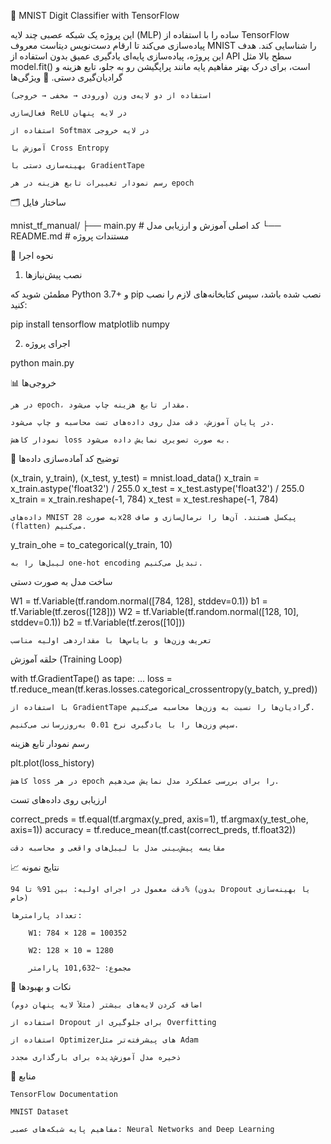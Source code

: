 🧠 MNIST Digit Classifier with TensorFlow

این پروژه یک شبکه عصبی چند لایه (MLP) ساده را با استفاده از TensorFlow پیاده‌سازی می‌کند تا ارقام دست‌نویس دیتاست معروف MNIST را شناسایی کند. هدف این پروژه، پیاده‌سازی پایه‌ای یادگیری عمیق بدون استفاده از API سطح بالا مثل model.fit() است، برای درک بهتر مفاهیم پایه مانند پراپگیشن رو به جلو، تابع هزینه و گرادیان‌گیری دستی.
🔧 ویژگی‌ها

    استفاده از دو لایه‌ی وزن (ورودی → مخفی → خروجی)

    فعال‌سازی ReLU در لایه پنهان

    استفاده از Softmax در لایه خروجی

    آموزش با Cross Entropy

    بهینه‌سازی دستی با GradientTape

    رسم نمودار تغییرات تابع هزینه در هر epoch

🗂 ساختار فایل

mnist_tf_manual/
├── main.py       # کد اصلی آموزش و ارزیابی مدل
└── README.md     # مستندات پروژه

🚀 نحوه اجرا
1. نصب پیش‌نیازها

مطمئن شوید که Python 3.7+ و pip نصب شده باشد، سپس کتابخانه‌های لازم را نصب کنید:

pip install tensorflow matplotlib numpy

2. اجرای پروژه

python main.py

📊 خروجی‌ها

    در هر epoch، مقدار تابع هزینه چاپ می‌شود.

    در پایان آموزش، دقت مدل روی داده‌های تست محاسبه و چاپ می‌شود.

    نمودار کاهش loss به صورت تصویری نمایش داده می‌شود.

📘 توضیح کد
آماده‌سازی داده‌ها

(x_train, y_train), (x_test, y_test) = mnist.load_data()
x_train = x_train.astype('float32') / 255.0
x_test = x_test.astype('float32') / 255.0
x_train = x_train.reshape(-1, 784)
x_test = x_test.reshape(-1, 784)

    داده‌های MNIST به صورت 28x28 پیکسل هستند. آن‌ها را نرمال‌سازی و صاف (flatten) می‌کنیم.

y_train_ohe = to_categorical(y_train, 10)

    لیبل‌ها را به one-hot encoding تبدیل می‌کنیم.

ساخت مدل به صورت دستی

W1 = tf.Variable(tf.random.normal([784, 128], stddev=0.1))
b1 = tf.Variable(tf.zeros([128]))
W2 = tf.Variable(tf.random.normal([128, 10], stddev=0.1))
b2 = tf.Variable(tf.zeros([10]))

    تعریف وزن‌ها و بایاس‌ها با مقداردهی اولیه مناسب

حلقه آموزش (Training Loop)

with tf.GradientTape() as tape:
    ...
    loss = tf.reduce_mean(tf.keras.losses.categorical_crossentropy(y_batch, y_pred))

    با استفاده از GradientTape گرادیان‌ها را نسبت به وزن‌ها محاسبه می‌کنیم.

    سپس وزن‌ها را با یادگیری نرخ 0.01 به‌روزرسانی می‌کنیم.

رسم نمودار تابع هزینه

plt.plot(loss_history)

    کاهش loss در هر epoch را برای بررسی عملکرد مدل نمایش می‌دهیم.

ارزیابی روی داده‌های تست

correct_preds = tf.equal(tf.argmax(y_pred, axis=1), tf.argmax(y_test_ohe, axis=1))
accuracy = tf.reduce_mean(tf.cast(correct_preds, tf.float32))

    مقایسه پیش‌بینی مدل با لیبل‌های واقعی و محاسبه دقت

📈 نتایج نمونه

    دقت معمول در اجرای اولیه: بین 91% تا 94% (بدون Dropout یا بهینه‌سازی خاص)

    تعداد پارامترها:

        W1: 784 × 128 = 100352

        W2: 128 × 10 = 1280

        مجموع: ~101,632 پارامتر

📌 نکات و بهبودها

    اضافه کردن لایه‌های بیشتر (مثلاً لایه پنهان دوم)

    استفاده از Dropout برای جلوگیری از Overfitting

    استفاده از Optimizerهای پیشرفته‌تر مثل Adam

    ذخیره مدل آموزش‌دیده برای بارگذاری مجدد

🧠 منابع

    TensorFlow Documentation

    MNIST Dataset

    مفاهیم پایه شبکه‌های عصبی: Neural Networks and Deep Learning

